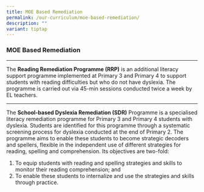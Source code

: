 ```yaml
---
title: MOE Based Remediation
permalink: /our-curriculum/moe-based-remediation/
description: ""
variant: tiptap
---
```

### MOE Based Remediation


---------------------------------------------------------------------------
The&nbsp;**Reading Remediation Programme (RRP)**&nbsp;is an additional literacy support programme implemented at Primary 3 and Primary 4 to support students with reading difficulties but who do&nbsp;not&nbsp;have dyslexia. The programme is carried out via 45-min sessions conducted twice a week by EL teachers.

---------------------------------------------------------------------------
The&nbsp;**School-based Dyslexia Remediation (SDR)**&nbsp;Programme is a specialised literacy remediation programme for Primary 3 and Primary 4 students with dyslexia. Students are identified for this programme through a systematic screening process for dyslexia conducted at the end of Primary 2. The programme aims to enable these students to become strategic decoders and spellers, flexible in the independent use of different strategies for reading, spelling and comprehension. Its objectives are two-fold: <br>
1) To equip students with reading and spelling strategies and skills to monitor their reading comprehension; and
2) To enable these students to internalize and use the strategies and skills through practice.